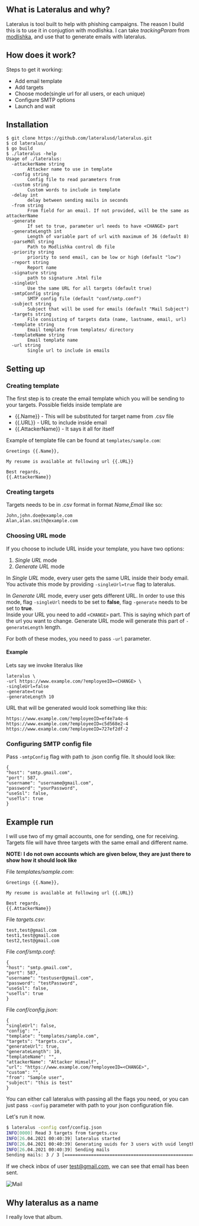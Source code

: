 ## What is Lateralus and why?

Lateralus is tool built to help with phishing campaigns. The reason I build this is to use it in conjugtion with modlishka. I can take _trackingParam_ from [modlishka](https://github.com/drk1wi/Modlishka), and use that to generate emails with lateralus.

## How does it work?
Steps to get it working:
* Add email template
* Add targets
* Choose mode(single url for all users, or each unique)
* Configure SMTP options
* Launch and wait

## Installation

```
$ git clone https://github.com/lateralusd/lateralus.git
$ cd lateralus/
$ go build
$ ./lateralus -help
Usage of ./lateralus:
  -attackerName string
    	Attacker name to use in template
  -config string
    	Config file to read parameters from
  -custom string
    	Custom words to include in template
  -delay int
    	delay between sending mails in seconds
  -from string
    	From field for an email. If not provided, will be the same as attackerName
  -generate
    	If set to true, parameter url needs to have <CHANGE> part
  -generateLength int
    	Length of variable part of url with maximum of 36 (default 8)
  -parseMdl string
    	Path to Modlishka control db file
  -priority string
    	priority to send email, can be low or high (default "low")
  -report string
    	Report name
  -signature string
    	path to signature .html file
  -singleUrl
    	Use the same URL for all targets (default true)
  -smtpConfig string
    	SMTP config file (default "conf/smtp.conf")
  -subject string
    	Subject that will be used for emails (default "Mail Subject")
  -targets string
    	File consisting of targets data (name, lastname, email, url)
  -template string
    	Email template from templates/ directory
  -templateName string
    	Email template name
  -url string
    	Single url to include in emails
```

## Setting up

### Creating template
The first step is to create the email template which you will be sending to your targets. Possible fields inside template are

* {{.Name}} - This will be substituted for target name from .csv file
* {{.URL}} - URL to include inside email
* {{.AttackerName}} - It says it all for itself

Example of template file can be found at `templates/sample.com`:
```
Greetings {{.Name}},

My resume is available at following url {{.URL}}

Best regards,
{{.AttackerName}}
```

### Creating targets
Targets needs to be in .csv format in format _Name_,_Email_ like so:
```
John,john.doe@example.com
Alan,alan.smith@example.com
```

### Choosing URL mode
If you choose to include URL inside your template, you have two options:
1. _Single URL_ mode
2. _Generate URL_ mode

In _Single URL_ mode, every user gets the same URL inside their body email. You activate this mode by providing `-singleUrl=true` flag to lateralus.

In _Generate URL_ mode, every user gets different URL. In order to use this mode, flag `-singleUrl` needs to be set to __false__, flag `-generate` needs to be set to __true__.  
Inside your URL you need to add `<CHANGE>` part. This is saying which part of the url you want to change. Generate URL mode will generate this part of `-generateLength` length.

For both of these modes, you need to pass `-url` parameter.

#### Example
Lets say we invoke literalus like 
```
lateralus \
-url https://www.example.com/?employeeID=<CHANGE> \
-singleUrl=false
-generate=true
-generateLength 10
```

URL that will be generated would look something like this:
```
https://www.example.com/?employeeID=ef4e7a4e-6
https://www.example.com/?employeeID=c5d568e2-4
https://www.example.com/?employeeID=727ef2df-2
```

### Configuring SMTP config file
Pass `-smtpConfig` flag with path to .json config file. It should look like:
```
{
"host": "smtp.gmail.com",
"port": 587,
"username": "username@gmail.com",
"password": "yourPassword",
"useSsl": false,
"useTls": true
}
```

## Example run
I will use two of my gmail accounts, one for sending, one for receiving. Targets file will have three targets with the same email and different name.

__NOTE: I do not own accounts which are given below, they are just there to show how it should look like__

File _templates/sample.com_:
```
Greetings {{.Name}},

My resume is available at following url {{.URL}}

Best regards,
{{.AttackerName}}
```

File _targets.csv_:
```
test,test@gmail.com
test1,test@gmail.com
test2,test@gmail.com
```

File _conf/smtp.conf_:
```
{
"host": "smtp.gmail.com",
"port": 587,
"username": "testuser@gmail.com",
"password": "testPassword",
"useSsl": false,
"useTls": true
}
```

File _conf/config.json_:
```
{
"singleUrl": false,
"config": "",
"template": "templates/sample.com",
"targets": "targets.csv",
"generateUrl": true,
"generateLength": 10,
"templateName": "",
"attackerName": "Attacker Himself",
"url": "https://www.example.com/?employeeID=<CHANGE>",
"custom": "",
"from": "Sample user",
"subject": "this is test"
}
```

You can either call lateralus with passing all the flags you need, or you can just pass `-config` parameter with path to your json configuration file.

Let's run it now.
```bash
$ lateralus -config conf/config.json
INFO[0000] Read 3 targets from targets.csv
INFO[26.04.2021 00:40:39] lateralus started
INFO[26.04.2021 00:40:39] Generating uuids for 3 users with uuid length: 36
INFO[26.04.2021 00:40:39] Sending mails
Sending mails: 3 / 3 [============================================================================================================================================>] 2 mail/s 100.00%INFO[26.04.2021 00:43:39] Report created at report_04-26-2021 00:39:43.txt
```

If we check inbox of user test@gmail.com, we can see that email has been sent.

![Mail](mailbox.png)

## Why lateralus as a name
I really love that album.
